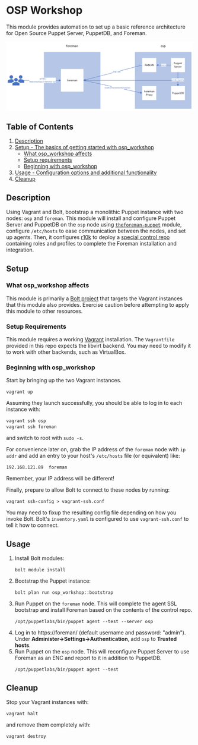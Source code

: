 # OSP Workshop

This module provides automation to set up a basic reference architecture for
Open Source Puppet Server, PuppetDB, and Foreman.

![Workshop Architecture](.architecture.png)

## Table of Contents

1. [Description](#description)
1. [Setup - The basics of getting started with osp_workshop](#setup)
    * [What osp_workshop affects](#what-osp_workshop-affects)
    * [Setup requirements](#setup-requirements)
    * [Beginning with osp_workshop](#beginning-with-osp_workshop)
1. [Usage - Configuration options and additional functionality](#usage)
1. [Cleanup](#cleanup)
<!-- 1. [Limitations - OS compatibility, etc.](#limitations) -->
<!-- 1. [Development - Guide for contributing to the module](#development) -->

## Description

Using Vagrant and Bolt, bootstrap a monolithic Puppet instance with two nodes:
`osp` and `foreman`. This module will install and configure Puppet Server and
PuppetDB on the `osp` node using
[`theforeman-puppet`](https://forge.puppet.com/modules/theforeman/puppet/readme)
module, configure `/etc/hosts` to ease communication between the nodes, and set
up agents. Then, it configures [r10k](https://github.com/puppetlabs/r10k) to
deploy a [special control
repo](https://github.com/jameslikeslinux/osp-workshop-control-repo) containing
roles and profiles to complete the Foreman installation and integration.

## Setup

### What osp_workshop affects

This module is primarily a [Bolt
project](https://www.puppet.com/docs/bolt/latest/bolt.html) that targets the
Vagrant instances that this module also provides. Exercise caution before
attempting to apply this module to other resources.

### Setup Requirements

This module requires a working [Vagrant](https://www.vagrantup.com/)
installation. The `Vagrantfile` provided in this repo expects the libvirt
backend. You may need to modify it to work with other backends, such as
VirtualBox.

### Beginning with osp_workshop

Start by bringing up the two Vagrant instances.

```
vagrant up
```

Assuming they launch successfully, you should be able to log in to each
instance with:

```
vagrant ssh osp
vagrant ssh foreman
```

and switch to root with `sudo -s`.

For convenience later on, grab the IP address of the `foreman` node with `ip
addr` and add an entry to your host's `/etc/hosts` file (or equivalent) like:

```
192.168.121.89	foreman
```

Remember, your IP address will be different!

Finally, prepare to allow Bolt to connect to these nodes by running:

```
vagrant ssh-config > vagrant-ssh.conf
```

You may need to fixup the resulting config file depending on how you invoke
Bolt. Bolt's `inventory.yaml` is configured to use `vagrant-ssh.conf` to tell
it how to connect.

## Usage

1. Install Bolt modules:
    ```
    bolt module install
    ```
2. Bootstrap the Puppet instance:
    ```
    bolt plan run osp_workshop::bootstrap
    ```
3. Run Puppet on the `foreman` node. This will complete the agent SSL bootstrap
   and install Foreman based on the contents of the control repo.
    ```
    /opt/puppetlabs/bin/puppet agent --test --server osp
    ```
4. Log in to https://foreman/ (default username and password: "admin"). Under
   **Administer->Settings->Authentication**, add `osp` to **Trusted hosts**.
5. Run Puppet on the `osp` node. This will reconfigure Puppet Server to use
   Foreman as an ENC and report to it in addition to PuppetDB.
    ```
    /opt/puppetlabs/bin/puppet agent --test
    ```

## Cleanup

Stop your Vagrant instances with:

```
vagrant halt
```

and remove them completely with:

```
vagrant destroy
```

<!--
## Limitations

In the Limitations section, list any incompatibilities, known issues, or other
warnings.

## Development

In the Development section, tell other users the ground rules for contributing
to your project and how they should submit their work.

## Release Notes/Contributors/Etc. **Optional**

If you aren't using changelog, put your release notes here (though you should
consider using changelog). You can also add any additional sections you feel are
necessary or important to include here. Please use the `##` header.

[1]: https://puppet.com/docs/pdk/latest/pdk_generating_modules.html
[2]: https://puppet.com/docs/puppet/latest/puppet_strings.html
[3]: https://puppet.com/docs/puppet/latest/puppet_strings_style.html
-->
